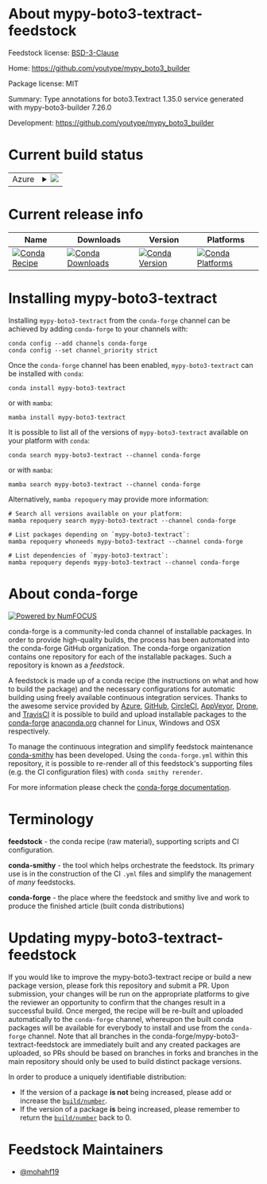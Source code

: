 About mypy-boto3-textract-feedstock
===================================

Feedstock license: [BSD-3-Clause](https://github.com/conda-forge/mypy-boto3-textract-feedstock/blob/main/LICENSE.txt)

Home: https://github.com/youtype/mypy_boto3_builder

Package license: MIT

Summary: Type annotations for boto3.Textract 1.35.0 service generated with mypy-boto3-builder 7.26.0

Development: https://github.com/youtype/mypy_boto3_builder

Current build status
====================


<table>
    
  <tr>
    <td>Azure</td>
    <td>
      <details>
        <summary>
          <a href="https://dev.azure.com/conda-forge/feedstock-builds/_build/latest?definitionId=23355&branchName=main">
            <img src="https://dev.azure.com/conda-forge/feedstock-builds/_apis/build/status/mypy-boto3-textract-feedstock?branchName=main">
          </a>
        </summary>
        <table>
          <thead><tr><th>Variant</th><th>Status</th></tr></thead>
          <tbody><tr>
              <td>linux_64_python3.10.____cpython</td>
              <td>
                <a href="https://dev.azure.com/conda-forge/feedstock-builds/_build/latest?definitionId=23355&branchName=main">
                  <img src="https://dev.azure.com/conda-forge/feedstock-builds/_apis/build/status/mypy-boto3-textract-feedstock?branchName=main&jobName=linux&configuration=linux%20linux_64_python3.10.____cpython" alt="variant">
                </a>
              </td>
            </tr><tr>
              <td>linux_64_python3.11.____cpython</td>
              <td>
                <a href="https://dev.azure.com/conda-forge/feedstock-builds/_build/latest?definitionId=23355&branchName=main">
                  <img src="https://dev.azure.com/conda-forge/feedstock-builds/_apis/build/status/mypy-boto3-textract-feedstock?branchName=main&jobName=linux&configuration=linux%20linux_64_python3.11.____cpython" alt="variant">
                </a>
              </td>
            </tr><tr>
              <td>linux_64_python3.12.____cpython</td>
              <td>
                <a href="https://dev.azure.com/conda-forge/feedstock-builds/_build/latest?definitionId=23355&branchName=main">
                  <img src="https://dev.azure.com/conda-forge/feedstock-builds/_apis/build/status/mypy-boto3-textract-feedstock?branchName=main&jobName=linux&configuration=linux%20linux_64_python3.12.____cpython" alt="variant">
                </a>
              </td>
            </tr><tr>
              <td>linux_64_python3.13.____cp313</td>
              <td>
                <a href="https://dev.azure.com/conda-forge/feedstock-builds/_build/latest?definitionId=23355&branchName=main">
                  <img src="https://dev.azure.com/conda-forge/feedstock-builds/_apis/build/status/mypy-boto3-textract-feedstock?branchName=main&jobName=linux&configuration=linux%20linux_64_python3.13.____cp313" alt="variant">
                </a>
              </td>
            </tr><tr>
              <td>linux_64_python3.9.____cpython</td>
              <td>
                <a href="https://dev.azure.com/conda-forge/feedstock-builds/_build/latest?definitionId=23355&branchName=main">
                  <img src="https://dev.azure.com/conda-forge/feedstock-builds/_apis/build/status/mypy-boto3-textract-feedstock?branchName=main&jobName=linux&configuration=linux%20linux_64_python3.9.____cpython" alt="variant">
                </a>
              </td>
            </tr><tr>
              <td>osx_64_python3.10.____cpython</td>
              <td>
                <a href="https://dev.azure.com/conda-forge/feedstock-builds/_build/latest?definitionId=23355&branchName=main">
                  <img src="https://dev.azure.com/conda-forge/feedstock-builds/_apis/build/status/mypy-boto3-textract-feedstock?branchName=main&jobName=osx&configuration=osx%20osx_64_python3.10.____cpython" alt="variant">
                </a>
              </td>
            </tr><tr>
              <td>osx_64_python3.11.____cpython</td>
              <td>
                <a href="https://dev.azure.com/conda-forge/feedstock-builds/_build/latest?definitionId=23355&branchName=main">
                  <img src="https://dev.azure.com/conda-forge/feedstock-builds/_apis/build/status/mypy-boto3-textract-feedstock?branchName=main&jobName=osx&configuration=osx%20osx_64_python3.11.____cpython" alt="variant">
                </a>
              </td>
            </tr><tr>
              <td>osx_64_python3.12.____cpython</td>
              <td>
                <a href="https://dev.azure.com/conda-forge/feedstock-builds/_build/latest?definitionId=23355&branchName=main">
                  <img src="https://dev.azure.com/conda-forge/feedstock-builds/_apis/build/status/mypy-boto3-textract-feedstock?branchName=main&jobName=osx&configuration=osx%20osx_64_python3.12.____cpython" alt="variant">
                </a>
              </td>
            </tr><tr>
              <td>osx_64_python3.13.____cp313</td>
              <td>
                <a href="https://dev.azure.com/conda-forge/feedstock-builds/_build/latest?definitionId=23355&branchName=main">
                  <img src="https://dev.azure.com/conda-forge/feedstock-builds/_apis/build/status/mypy-boto3-textract-feedstock?branchName=main&jobName=osx&configuration=osx%20osx_64_python3.13.____cp313" alt="variant">
                </a>
              </td>
            </tr><tr>
              <td>osx_64_python3.9.____cpython</td>
              <td>
                <a href="https://dev.azure.com/conda-forge/feedstock-builds/_build/latest?definitionId=23355&branchName=main">
                  <img src="https://dev.azure.com/conda-forge/feedstock-builds/_apis/build/status/mypy-boto3-textract-feedstock?branchName=main&jobName=osx&configuration=osx%20osx_64_python3.9.____cpython" alt="variant">
                </a>
              </td>
            </tr><tr>
              <td>win_64_python3.10.____cpython</td>
              <td>
                <a href="https://dev.azure.com/conda-forge/feedstock-builds/_build/latest?definitionId=23355&branchName=main">
                  <img src="https://dev.azure.com/conda-forge/feedstock-builds/_apis/build/status/mypy-boto3-textract-feedstock?branchName=main&jobName=win&configuration=win%20win_64_python3.10.____cpython" alt="variant">
                </a>
              </td>
            </tr><tr>
              <td>win_64_python3.11.____cpython</td>
              <td>
                <a href="https://dev.azure.com/conda-forge/feedstock-builds/_build/latest?definitionId=23355&branchName=main">
                  <img src="https://dev.azure.com/conda-forge/feedstock-builds/_apis/build/status/mypy-boto3-textract-feedstock?branchName=main&jobName=win&configuration=win%20win_64_python3.11.____cpython" alt="variant">
                </a>
              </td>
            </tr><tr>
              <td>win_64_python3.12.____cpython</td>
              <td>
                <a href="https://dev.azure.com/conda-forge/feedstock-builds/_build/latest?definitionId=23355&branchName=main">
                  <img src="https://dev.azure.com/conda-forge/feedstock-builds/_apis/build/status/mypy-boto3-textract-feedstock?branchName=main&jobName=win&configuration=win%20win_64_python3.12.____cpython" alt="variant">
                </a>
              </td>
            </tr><tr>
              <td>win_64_python3.13.____cp313</td>
              <td>
                <a href="https://dev.azure.com/conda-forge/feedstock-builds/_build/latest?definitionId=23355&branchName=main">
                  <img src="https://dev.azure.com/conda-forge/feedstock-builds/_apis/build/status/mypy-boto3-textract-feedstock?branchName=main&jobName=win&configuration=win%20win_64_python3.13.____cp313" alt="variant">
                </a>
              </td>
            </tr><tr>
              <td>win_64_python3.9.____cpython</td>
              <td>
                <a href="https://dev.azure.com/conda-forge/feedstock-builds/_build/latest?definitionId=23355&branchName=main">
                  <img src="https://dev.azure.com/conda-forge/feedstock-builds/_apis/build/status/mypy-boto3-textract-feedstock?branchName=main&jobName=win&configuration=win%20win_64_python3.9.____cpython" alt="variant">
                </a>
              </td>
            </tr>
          </tbody>
        </table>
      </details>
    </td>
  </tr>
</table>

Current release info
====================

| Name | Downloads | Version | Platforms |
| --- | --- | --- | --- |
| [![Conda Recipe](https://img.shields.io/badge/recipe-mypy--boto3--textract-green.svg)](https://anaconda.org/conda-forge/mypy-boto3-textract) | [![Conda Downloads](https://img.shields.io/conda/dn/conda-forge/mypy-boto3-textract.svg)](https://anaconda.org/conda-forge/mypy-boto3-textract) | [![Conda Version](https://img.shields.io/conda/vn/conda-forge/mypy-boto3-textract.svg)](https://anaconda.org/conda-forge/mypy-boto3-textract) | [![Conda Platforms](https://img.shields.io/conda/pn/conda-forge/mypy-boto3-textract.svg)](https://anaconda.org/conda-forge/mypy-boto3-textract) |

Installing mypy-boto3-textract
==============================

Installing `mypy-boto3-textract` from the `conda-forge` channel can be achieved by adding `conda-forge` to your channels with:

```
conda config --add channels conda-forge
conda config --set channel_priority strict
```

Once the `conda-forge` channel has been enabled, `mypy-boto3-textract` can be installed with `conda`:

```
conda install mypy-boto3-textract
```

or with `mamba`:

```
mamba install mypy-boto3-textract
```

It is possible to list all of the versions of `mypy-boto3-textract` available on your platform with `conda`:

```
conda search mypy-boto3-textract --channel conda-forge
```

or with `mamba`:

```
mamba search mypy-boto3-textract --channel conda-forge
```

Alternatively, `mamba repoquery` may provide more information:

```
# Search all versions available on your platform:
mamba repoquery search mypy-boto3-textract --channel conda-forge

# List packages depending on `mypy-boto3-textract`:
mamba repoquery whoneeds mypy-boto3-textract --channel conda-forge

# List dependencies of `mypy-boto3-textract`:
mamba repoquery depends mypy-boto3-textract --channel conda-forge
```


About conda-forge
=================

[![Powered by
NumFOCUS](https://img.shields.io/badge/powered%20by-NumFOCUS-orange.svg?style=flat&colorA=E1523D&colorB=007D8A)](https://numfocus.org)

conda-forge is a community-led conda channel of installable packages.
In order to provide high-quality builds, the process has been automated into the
conda-forge GitHub organization. The conda-forge organization contains one repository
for each of the installable packages. Such a repository is known as a *feedstock*.

A feedstock is made up of a conda recipe (the instructions on what and how to build
the package) and the necessary configurations for automatic building using freely
available continuous integration services. Thanks to the awesome service provided by
[Azure](https://azure.microsoft.com/en-us/services/devops/), [GitHub](https://github.com/),
[CircleCI](https://circleci.com/), [AppVeyor](https://www.appveyor.com/),
[Drone](https://cloud.drone.io/welcome), and [TravisCI](https://travis-ci.com/)
it is possible to build and upload installable packages to the
[conda-forge](https://anaconda.org/conda-forge) [anaconda.org](https://anaconda.org/)
channel for Linux, Windows and OSX respectively.

To manage the continuous integration and simplify feedstock maintenance
[conda-smithy](https://github.com/conda-forge/conda-smithy) has been developed.
Using the ``conda-forge.yml`` within this repository, it is possible to re-render all of
this feedstock's supporting files (e.g. the CI configuration files) with ``conda smithy rerender``.

For more information please check the [conda-forge documentation](https://conda-forge.org/docs/).

Terminology
===========

**feedstock** - the conda recipe (raw material), supporting scripts and CI configuration.

**conda-smithy** - the tool which helps orchestrate the feedstock.
                   Its primary use is in the construction of the CI ``.yml`` files
                   and simplify the management of *many* feedstocks.

**conda-forge** - the place where the feedstock and smithy live and work to
                  produce the finished article (built conda distributions)


Updating mypy-boto3-textract-feedstock
======================================

If you would like to improve the mypy-boto3-textract recipe or build a new
package version, please fork this repository and submit a PR. Upon submission,
your changes will be run on the appropriate platforms to give the reviewer an
opportunity to confirm that the changes result in a successful build. Once
merged, the recipe will be re-built and uploaded automatically to the
`conda-forge` channel, whereupon the built conda packages will be available for
everybody to install and use from the `conda-forge` channel.
Note that all branches in the conda-forge/mypy-boto3-textract-feedstock are
immediately built and any created packages are uploaded, so PRs should be based
on branches in forks and branches in the main repository should only be used to
build distinct package versions.

In order to produce a uniquely identifiable distribution:
 * If the version of a package **is not** being increased, please add or increase
   the [``build/number``](https://docs.conda.io/projects/conda-build/en/latest/resources/define-metadata.html#build-number-and-string).
 * If the version of a package **is** being increased, please remember to return
   the [``build/number``](https://docs.conda.io/projects/conda-build/en/latest/resources/define-metadata.html#build-number-and-string)
   back to 0.

Feedstock Maintainers
=====================

* [@mohahf19](https://github.com/mohahf19/)

